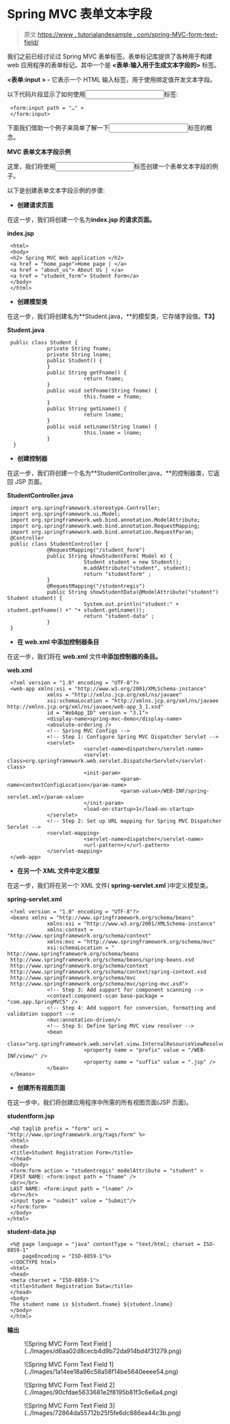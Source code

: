 # Spring MVC 表单文本字段

> 原文:[https://www . tutorialandexample . com/spring-MVC-form-text-field/](https://www.tutorialandexample.com/spring-mvc-form-text-field/)

我们之前已经讨论过 Spring MVC 表单标签。表单标记库提供了各种用于构建 web 应用程序的表单标记。其中一个是 **<表单:输入用于生成文本字段的>** 标签。

**<表单:input > -** 它表示一个 HTML 输入标签，用于使用绑定值开发文本字段。

以下代码片段显示了如何使用<input>标签:

```
 <form:input path = "…" >
 </form:input> 
```

下面我们借助一个例子来简单了解一下<input>标签的概念。

**MVC 表单文本字段示例**

这里，我们将使用<input>标签创建一个表单文本字段的例子。

以下是创建表单文本字段示例的步骤:

*   **创建请求页面**

在这一步，我们将创建一个名为**index.jsp 的请求页面。**

**index.jsp**

```
 <html>
 <body>
 <h2> Spring MVC Web application </h2>
 <a href = "home_page">Home page | </a>
 <a href = "about_us"> About Us | </a>
 <a href = "student_form"> Student Form</a>
 </body>
 </html> 
```

*   **创建模型类**

在这一步，我们将创建名为**Student.java，**的模型类，它存储字段值。**T3】**

**Student.java**

```
 public class Student {
             private String fname;
             private String lname;
             public Student() {
             }
             public String getFname() {
                         return fname;
             }
             public void setFname(String fname) {
                         this.fname = fname;
             }
             public String getLname() {
                         return lname;
             }
             public void setLname(String lname) {
                         this.lname = lname;
             }
  } 
```

*   **创建控制器**

在这一步，我们将创建一个名为**StudentController.java，**的控制器类，它返回 JSP 页面。

**StudentController.java**

```
 import org.springframework.stereotype.Controller;
 import org.springframework.ui.Model;
 import org.springframework.web.bind.annotation.ModelAttribute;
 import org.springframework.web.bind.annotation.RequestMapping;
 import org.springframework.web.bind.annotation.RequestParam;
 @Controller
 public class StudentController {
             @RequestMapping("/student_form")
             public String showStudentForm( Model m) {
                         Student student = new Student();
                         m.addAttribute("student", student);
                         return "studentform" ;
             }
             @RequestMapping("/studentregis")
             public String showStudentData(@ModelAttribute("student") Student student) {
                         System.out.println("student:" + student.getFname() +" "+ student.getLname());
                         return "student-data" ;
             }
 } 
```

*   **在 web.xml 中添加控制器条目**

在这一步，我们将在 **web.xml** 文件**中添加控制器的条目。**

**web.xml**

```
 <?xml version = "1.0" encoding = "UTF-8"?>
 <web-app xmlns:xsi = "http://www.w3.org/2001/XMLSchema-instance"
             xmlns = "http://xmlns.jcp.org/xml/ns/javaee"
             xsi:schemaLocation = "http://xmlns.jcp.org/xml/ns/javaee http://xmlns.jcp.org/xml/ns/javaee/web-app_3_1.xsd"
             id = "WebApp_ID" version = "3.1">
             <display-name>spring-mvc-demo</display-name>
             <absolute-ordering />
             <!-- Spring MVC Configs -->
             <!-- Step 1: Configure Spring MVC Dispatcher Servlet -->
             <servlet>
                         <servlet-name>dispatcher</servlet-name>
                         <servlet-class>org.springframework.web.servlet.DispatcherServlet</servlet-class>
                         <init-param>
                                     <param-name>contextConfigLocation</param-name>
                                     <param-value>/WEB-INF/spring-servlet.xml</param-value>
                         </init-param>
                         <load-on-startup>1</load-on-startup>
             </servlet>
             <!-- Step 2: Set up URL mapping for Spring MVC Dispatcher Servlet -->
             <servlet-mapping>
                         <servlet-name>dispatcher</servlet-name>
                         <url-pattern>/</url-pattern>
             </servlet-mapping>
 </web-app> 
```

*   **在另一个 XML 文件中定义模型**

在这一步，我们将在另一个 XML 文件( **spring-servlet.xml** )中定义模型类。

**spring-servlet.xml**

```
 <?xml version = "1.0" encoding = "UTF-8"?>
 <beans xmlns = "http://www.springframework.org/schema/beans"
             xmlns:xsi = "http://www.w3.org/2001/XMLSchema-instance" 
             xmlns:context = "http://www.springframework.org/schema/context"
             xmlns:mvc = "http://www.springframework.org/schema/mvc"
             xsi:schemaLocation = "  http://www.springframework.org/schema/beans
 http://www.springframework.org/schema/beans/spring-beans.xsd
 http://www.springframework.org/schema/context
 http://www.springframework.org/schema/context/spring-context.xsd
 http://www.springframework.org/schema/mvc
 http://www.springframework.org/schema/mvc/spring-mvc.xsd">
             <!-- Step 3: Add support for component scanning -->
             <context:component-scan base-package = "com.app.SpringMVC5" />
             <!-- Step 4: Add support for conversion, formatting and validation support -->
             <mvc:annotation-driven/>
             <!-- Step 5: Define Spring MVC view resolver -->
             <bean
                         class="org.springframework.web.servlet.view.InternalResourceViewResolver">
                         <property name = "prefix" value = "/WEB-INF/view/" />
                         <property name = "suffix" value = ".jsp" />
             </bean>
 </beans> 
```

*   **创建所有视图页面**

在这一步中，我们将创建应用程序中所需的所有视图页面(JSP 页面)。

**studentform.jsp**

```
 <%@ taglib prefix = "form" uri = "http://www.springframework.org/tags/form" %>  
 <html>
 <head>
 <title>Student Registration Form</title>
 </head>
 <body>
 <form:form action = "studentregis" modelAttribute = "student" >
 FIRST NAME: <form:input path = "fname" /> 
 <br></br>
 LAST NAME: <form:input path = "lname" />
 <br></br>
 <input type = "submit" value = "Submit"/>
 </form:form>
 </body> 
</html>
```

**student-data.jsp**

```
 <%@ page language = "java" contentType = "text/html; charset = ISO-8859-1"
     pageEncoding = "ISO-8859-1"%>
 <!DOCTYPE html>
 <html>
 <head>
 <meta charset = "ISO-8859-1">
 <title>Student Registration Data</title>
 </head>
 <body>
 The student name is ${student.fname} ${student.lname}
 </body>
 </html> 
```

**输出**

<figure class="aligncenter">![Spring MVC Form Text Field ](../Images/d6aa02d8cecb4d9b72da914bd4f31279.png)</figure>

<figure class="aligncenter">![Spring MVC Form Text Field 1](../Images/1a14ee18a96c58a58f14be5640eeee54.png)</figure>

<figure class="aligncenter">![Spring MVC Form Text Field 2](../Images/90cfdae5633681e2f8195b81f3c6e6a4.png)</figure>

<figure class="aligncenter">![Spring MVC Form Text Field 3](../Images/72864da55712b25f5fe6dc886ea44c3b.png)</figure>